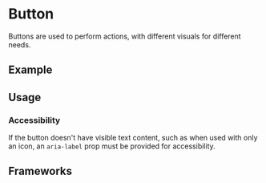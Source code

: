 <script setup>
  import Vue from './vue.md';
  import Elements from './elements.md';
  import React from './react.md';
  import Android from './android.md';
</script>

# Button

Buttons are used to perform actions, with different visuals for different needs.

<components-status react='released' vue='released' elements='released' android='released' />

## Example
<theme-switcher />

<button-example />

## Usage

### Accessibility

If the button doesn't have visible text content, such as when used with only an
icon, an `aria-label` prop must be provided for accessibility.

## Frameworks

<tabs-content> 
  <template #react>
   <react />
  </template>
  <template #vue>
    <vue />
  </template>
  <template #elements>
    <elements />
  </template>
  <template #android>
    <android />
  </template>
</tabs-content>